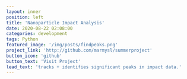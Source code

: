 ```yaml
---
layout: inner
position: left
title: 'Nanoparticle Impact Analysis'
date: 2020-08-22 02:08:00
categories: development
tags: Python
featured_image: '/img/posts/findpeaks.png'
project_link: 'http://github.com/marmysl/summerproject'
button_icon: 'github'
button_text: 'Visit Project'
lead_text: 'tracks + identifies significant peaks in impact data.'
---
```

